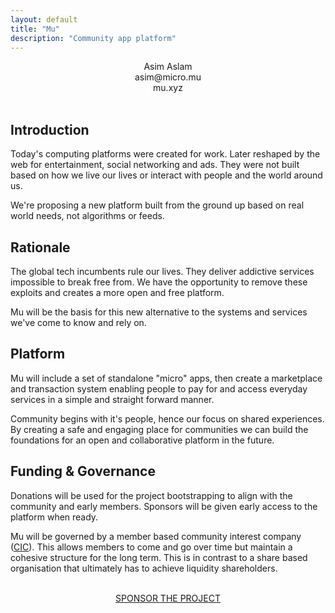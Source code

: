 ```yaml
---
layout: default
title: "Mu"
description: "Community app platform"
---
```

<center>
Asim Aslam<br>
asim@micro.mu<br>
mu.xyz<br>
</center>
<br>
<div id="blurb">
<h2>Introduction</h2>
<p>Today's computing platforms were created for work. Later reshaped by the web
for entertainment, social networking and ads. They were not built based on how we live our
lives or interact with people and the world around us.
</p>

<p>We're proposing a new platform built from the ground up based on real world needs, not algorithms or feeds.
</p>
</div>

<div id="blurb">
<h2>Rationale</h2>
<p>
The global tech incumbents rule our lives. They deliver addictive services impossible to break free from.
We have the opportunity to remove these exploits and creates a more open and free platform.
</p>
<p>
Mu will be the basis for this new alternative to the systems and services
we've come to know and rely on.
</p>
</div>

<div id="blurb">
<h2>Platform</h2>

<p>Mu will include a set of standalone "micro" apps, then create a marketplace and transaction system enabling people to pay for and access everyday services
in a simple and straight forward manner.
</p> 
<p>
Community begins with it's people, hence our focus on shared experiences. By creating 
a safe and engaging place for communities we can build the foundations for an open and collaborative 
platform in the future.
</p>
</div>

<div id="blurb">
<h2>Funding & Governance</h2>
<p>
Donations will be used for the project bootstrapping to align with the community 
and early members. Sponsors will be given
early access to the platform when ready.
</p>
<p>
Mu will be governed by a member based 
community interest company (<a href="https://en.wikipedia.org/wiki/Community_interest_company">CIC</a>).
This allows members to come and go
over time but maintain a cohesive structure for the long term. This is in 
contrast to a share based organisation that ultimately has to 
achieve liquidity shareholders.
</p>
</div>
<br>
<div>
<center>
<a href="https://github.com/sponsors/muxyz">SPONSOR THE PROJECT</a>
</center>
</div>
